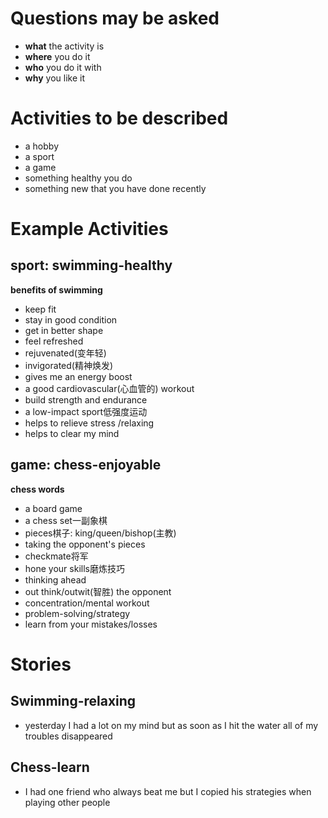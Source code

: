 # Questions may be asked
- **what** the activity is
- **where** you do it
- **who** you do it with 
- **why** you like it



# Activities to be described
- a hobby
- a sport
- a game
- something healthy you do
- something new that you have done recently



# Example Activities

## sport: swimming-healthy
**benefits of swimming**
- keep fit
- stay in good condition
- get in better shape
- feel refreshed
- rejuvenated(变年轻) 
- invigorated(精神焕发)
- gives me an energy boost
- a good cardiovascular(心血管的) workout
- build strength and endurance
- a low-impact sport低强度运动
- helps to relieve stress /relaxing 
- helps to clear my mind


## game: chess-enjoyable
**chess words**
- a board game
- a chess set一副象棋
- pieces棋子: king/queen/bishop(主教)
- taking the opponent's pieces
- checkmate将军
- hone your skills磨炼技巧
- thinking ahead
- out think/outwit(智胜) the opponent
- concentration/mental workout
- problem-solving/strategy
- learn from your mistakes/losses



# Stories

## Swimming-relaxing
- yesterday I had a lot on my mind but as soon as I hit the water all of my troubles disappeared


## Chess-learn
- I had one friend who always beat me but I copied his strategies when playing other people
